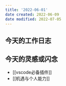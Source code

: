 ```yaml
---
title: '2022-06-01'
date created: 2022-06-09
date modified: 2022-07-05
---
```


## 今天的工作日志

## 今天的灵感或闪念

- [[vscode必备插件]]
- [[机遇与个人能力]]
